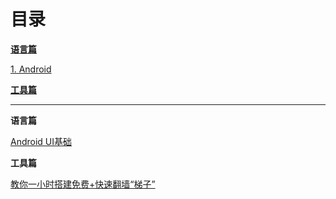 # 目录 #

<a href="#language">**语言篇**</a>

<a href="#android">1. Android</a>

<a href="#tool">**工具篇**</a>

----------

<a name="language">**语言篇**</a>  

<a name="android">[Android UI基础](http://blog.csdn.net/sinat_21102069/article/list/2)</a>

<a name="tools">**工具篇**</a>

[教你一小时搭建免费+快速翻墙“梯子”](https://www.jianshu.com/p/568f176deeb4)
